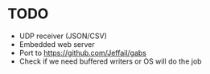 # TODO

-   UDP receiver (JSON/CSV)
-   Embedded web server
-   Port to https://github.com/Jeffail/gabs
-   Check if we need buffered writers or OS will do the job
